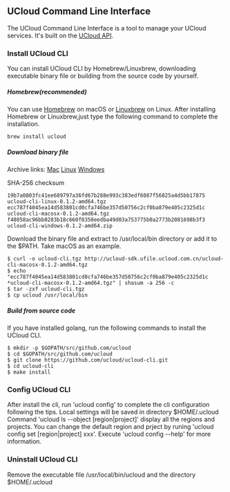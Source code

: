 ## UCloud Command Line Interface 

The UCloud Command Line Interface is a tool to manage your UCloud services. It's built on the [UCloud API](https://docs.ucloud.cn/api/summary/index).

### Install UCloud CLI

You can install UCloud CLI by Homebrew/Linuxbrew, downloading executable binary file or building from the source code by yourself.

##### Homebrew(recommended)

You can use [Homebrew](https://brew.sh/) on macOS or [Linuxbrew](http://linuxbrew.sh/) on Linux. After installing Homebrew or Linuxbrew,just type the following command to complete the installation.
```
brew install ucloud
```

##### Download binary file
Archive links:
[Mac](http://ucloud-sdk.ufile.ucloud.com.cn/ucloud-cli-macosx-0.1.2-amd64.tgz)
[Linux](http://ucloud-sdk.ufile.ucloud.com.cn/ucloud-cli-linux-0.1.2-amd64.tgz)
[Windows](http://ucloud-sdk.ufile.ucloud.com.cn/ucloud-cli-windows-0.1.2-amd64.zip)

SHA-256 checksum
```
19b7a0803fc41ee689797a36fd67b288e993c383edf6087f56825a4d5bb17875 ucloud-cli-linux-0.1.2-amd64.tgz
ecc787f4045ea14d583801cd0cfa746be357d50756c2cf0ba879e405c2325d1c ucloud-cli-macosx-0.1.2-amd64.tgz
f48058ac96bb0283b18c660f0350eedba49d03a753775b0a2773b2081698b3f3 ucloud-cli-windows-0.1.2-amd64.zip
```

Download the binary file and extract to /usr/local/bin directory or add it to the $PATH. Take macOS as an example.
```
$ curl -o ucloud-cli.tgz http://ucloud-sdk.ufile.ucloud.com.cn/ucloud-cli-macosx-0.1.2-amd64.tgz
$ echo "ecc787f4045ea14d583801cd0cfa746be357d50756c2cf0ba879e405c2325d1c *ucloud-cli-macosx-0.1.2-amd64.tgz" | shasum -a 256 -c
$ tar -zxf ucloud-cli.tgz
$ cp ucloud /usr/local/bin
```
##### Build from source code

If you have installed golang, run the following commands to install the UCloud CLI.

```
$ mkdir -p $GOPATH/src/github.com/ucloud
$ cd $GOPATH/src/github.com/ucloud
$ git clone https://github.com/ucloud/ucloud-cli.git
$ cd ucloud-cli
$ make install
```

### Config UCloud CLI

After install the cli, run 'ucloud config' to complete the cli configuration following the tips. Local settings will be saved in directory $HOME/.ucloud
Command 'ucloud ls --object [region|project]' display all the regions and projects. You can change the default region and prject by runing 'ucloud config set [region|project] xxx'.
Execute 'ucloud config --help' for more information.

### Uninstall UCloud CLI

Remove the executable file /usr/local/bin/ucloud and the directory $HOME/.ucloud
